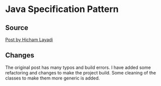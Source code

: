 # Java Specification Pattern

## Source
[Post by Hicham Layadi](http://lhechma.blogspot.com/2018/10/specification-pattern-in-java.html)

## Changes

The original post has many typos and build errors.  I have added
some refactoring and changes to make the project build.  Some cleaning
of the classes to make them more generic is added.